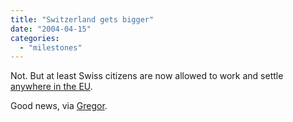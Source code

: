 ```yaml
---
title: "Switzerland gets bigger"
date: "2004-04-15"
categories: 
  - "milestones"
---
```


Not. But at least Swiss citizens are now allowed to work and settle [anywhere in the EU](http://www.reformmonitor.org/httpd-cache/doc_reports_2-2541.html).

Good news, via [Gregor](http://greg.abstrakt.ch/archives/001663.html).
